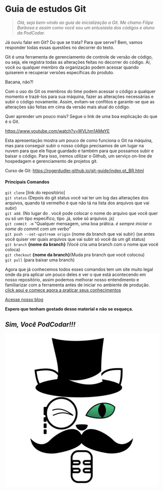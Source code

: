 # Guia de estudos Git


> *Olá, seja bem-vindo ao guia de inicialização a Git.
Me chamo Filipe Barbosa e assim como você sou um entusiasta dos códigos e aluno da PodCodar.*




Já ouviu falar em Git? Do que se trata? Para que serve? Bem, vamos responder todas essas questões no decorrer do texto.

Git é uma ferramenta de gerenciamento de controle de versão de código, ou seja, ele registra todas as alterações feitas no decorrer do código. Aí, você ou qualquer membro da organização podem acessar quando quiserem e recuperar versões especificas do produto.

Bacana, não?!

Com o uso do Git os membros do time podem acessar o código a qualquer momento e trazê-los para sua máquina, fazer as alterações necessárias e subir o código novamente. Assim, evitam-se conflitos e garante-se que as alterações são feitas em cima da versão mais atual do código.

Quer aprender um pouco mais? Segue o link de uma boa explicação do que é o Git.

https://www.youtube.com/watch?v=WVLhm1AMeYE

Esta apresentação mostra um pouco de como funciona o Git na máquina, mas para conseguir subir o nosso código precisamos de um lugar na nuvem para que ele fique guardado e também para que possamos subir e baixar o código. Para isso, iremos utilizar o Github, um serviço on-line de hospedagem e gerenciamento de projetos git.


Curso de Git: https://rogerdudler.github.io/git-guide/index.pt_BR.html


 #### Principais Comandos

`git clone`  [link do repositório]  
`git status` (Depois do git status você vai ter um log das alterações dos arquivos, quando tá vermelho é que não tá na lista dos arquivos que vai subir)  
`git add`*.* (No lugar do . você pode colocar o nome do arquivo que você quer ou só um tipo específico, tipo .já, sobe só arquivos .js)  
`git commit -m` "Qualquer mensagem, uma boa prática. _é sempre iniciar o nome do commit com um verbo_"  
`git push --set-upstream origin` {nome da branch que vai subir} (se antes você quiser ver quais arquivos que vai subir só você da um git status)  
`git branch` **{nome da branch}** (Você cria uma branch com o nome que você coloca)  
`git checkout` **{nome da branch}**(Muda pra branch que você colocou)  
`git pull` (para baixar uma branch)  

Agora que já conhecemos todos esses comandos tem um site muito legal onde da pra aplicar um pouco deles e ver o que está acontecendo em nosso repositório, assim podemos melhorar nosso entendimento e familiarizar com a ferramenta antes de iniciar no ambiente de produção.
[click aqui e comece agora a praticar seus conhecimentos](https://learngitbranching.js.org/?locale=pt_BR)

[Acesse nosso blog](https://podcodar.github.io/)  

**Espero que tenham gostado desse material e não se esqueça.**
 

## *Sim, Você PodCodar!!!*



![](/img/img.jpg)